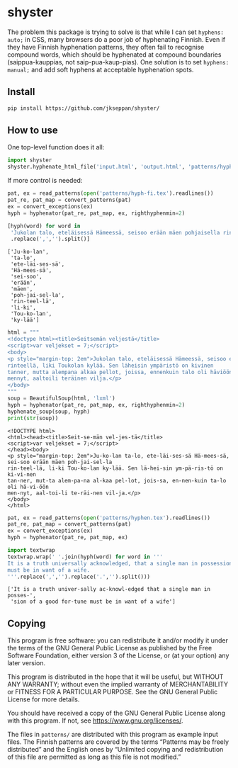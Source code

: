 shyster
================

<!-- WARNING: THIS FILE WAS AUTOGENERATED! DO NOT EDIT! -->

The problem this package is trying to solve is that while I can set
`hyphens: auto;` in CSS, many browsers do a poor job of hyphenating
Finnish. Even if they have Finnish hyphenation patterns, they often fail
to recognise compound words, which should be hyphenated at compound
boundaries (saippua-kauppias, not saip-pua-kaup-pias). One solution is
to set `hyphens: manual;` and add soft hyphens at acceptable hyphenation
spots.

## Install

``` sh
pip install https://github.com/jkseppan/shyster/
```

## How to use

One top-level function does it all:

``` python
import shyster
shyster.hyphenate_html_file('input.html', 'output.html', 'patterns/hyphen.tex')
```

If more control is needed:

``` python
pat, ex = read_patterns(open('patterns/hyph-fi.tex').readlines())
pat_re, pat_map = convert_patterns(pat)
ex = convert_exceptions(ex)
hyph = hyphenator(pat_re, pat_map, ex, righthyphenmin=2)

[hyph(word) for word in 
 'Jukolan talo, eteläisessä Hämeessä, seisoo erään mäen pohjaisella rinteellä, liki Toukolan kylää'\
 .replace(',','').split()]
```

    ['Ju-ko-lan',
     'ta-lo',
     'ete-läi-ses-sä',
     'Hä-mees-sä',
     'sei-soo',
     'erään',
     'mäen',
     'poh-jai-sel-la',
     'rin-teel-lä',
     'li-ki',
     'Tou-ko-lan',
     'ky-lää']

``` python
html = """
<!doctype html><title>Seitsemän veljestä</title>
<script>var veljekset = 7;</script>
<body>
<p style="margin-top: 2em">Jukolan talo, eteläisessä Hämeessä, seisoo erään mäen pohjaisella
rinteellä, liki Toukolan kylää. Sen läheisin ympäristö on kivinen
tanner, mutta alempana alkaa pellot, joissa, ennenkuin talo oli häviöön
mennyt, aaltoili teräinen vilja.</p>
</body>
"""
soup = BeautifulSoup(html, 'lxml')
hyph = hyphenator(pat_re, pat_map, ex, righthyphenmin=2)
hyphenate_soup(soup, hyph)
print(str(soup))
```

    <!DOCTYPE html>
    <html><head><title>Seit-se-män vel-jes-tä</title>
    <script>var veljekset = 7;</script>
    </head><body>
    <p style="margin-top: 2em">Ju-ko-lan ta-lo, ete-läi-ses-sä Hä-mees-sä, sei-soo erään mäen poh-jai-sel-la
    rin-teel-lä, li-ki Tou-ko-lan ky-lää. Sen lä-hei-sin ym-pä-ris-tö on ki-vi-nen
    tan-ner, mut-ta alem-pa-na al-kaa pel-lot, jois-sa, en-nen-kuin ta-lo oli hä-vi-öön
    men-nyt, aal-toi-li te-räi-nen vil-ja.</p>
    </body>
    </html>

``` python
pat, ex = read_patterns(open('patterns/hyphen.tex').readlines())
pat_re, pat_map = convert_patterns(pat)
ex = convert_exceptions(ex)
hyph = hyphenator(pat_re, pat_map, ex)

import textwrap
textwrap.wrap(' '.join(hyph(word) for word in '''
It is a truth universally acknowledged, that a single man in possession of a good fortune,
must be in want of a wife.
'''.replace(',','').replace('.','').split()))
```

    ['It is a truth univer-sally ac-knowl-edged that a single man in posses-',
     'sion of a good for-tune must be in want of a wife']

## Copying

This program is free software: you can redistribute it and/or modify it
under the terms of the GNU General Public License as published by the
Free Software Foundation, either version 3 of the License, or (at your
option) any later version.

This program is distributed in the hope that it will be useful, but
WITHOUT ANY WARRANTY; without even the implied warranty of
MERCHANTABILITY or FITNESS FOR A PARTICULAR PURPOSE. See the GNU General
Public License for more details.

You should have received a copy of the GNU General Public License along
with this program. If not, see <https://www.gnu.org/licenses/>.

The files in `patterns/` are distributed with this program as example
input files. The Finnish patterns are covered by the terms “Patterns may
be freely distributed” and the English ones by “Unlimited copying and
redistribution of this file are permitted as long as this file is not
modified.”
